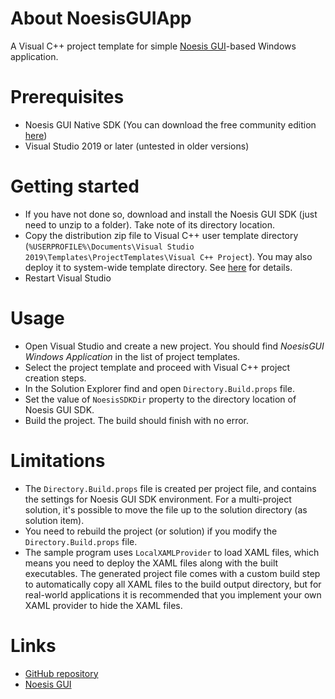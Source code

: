 # About NoesisGUIApp
A Visual C++ project template for simple [Noesis GUI](https://www.noesisengine.com/index.php)-based Windows application.

# Prerequisites
- Noesis GUI Native SDK (You can download the free community edition [here](https://www.noesisengine.com/licensing.php))
- Visual Studio 2019 or later (untested in older versions)

# Getting started
- If you have not done so, download and install the Noesis GUI SDK (just need to unzip to a folder). Take note of its directory location.
- Copy the distribution zip file to Visual C++ user template directory (`%USERPROFILE%\Documents\Visual Studio 2019\Templates\ProjectTemplates\Visual C++ Project`).
You may also deploy it to system-wide template directory. See [here](https://docs.microsoft.com/en-us/visualstudio/ide/how-to-locate-and-organize-project-and-item-templates?view=vs-2019) for details.
- Restart Visual Studio

# Usage
- Open Visual Studio and create a new project. You should find _NoesisGUI Windows Application_ in the list of project templates.
- Select the project template and proceed with Visual C++ project creation steps.
- In the Solution Explorer find and open `Directory.Build.props` file.
- Set the value of `NoesisSDKDir` property to the directory location of Noesis GUI SDK.
- Build the project. The build should finish with no error.

# Limitations
- The `Directory.Build.props` file is created per project file, and contains the settings for Noesis GUI SDK environment. For a multi-project solution, it's possible to move the file up to the solution directory (as solution item).
- You need to rebuild the project (or solution) if you modify the `Directory.Build.props` file.
- The sample program uses `LocalXAMLProvider` to load XAML files, which means you need to deploy the XAML files along with the built executables. The generated project file comes with a custom build step to automatically copy all XAML files to the build output directory, but for real-world applications it is recommended that you implement your own XAML provider to hide the XAML files.

# Links
- [GitHub repository](https://github.com/satorp/NoesisGUIApp)
- [Noesis GUI](https://www.noesisengine.com/)
